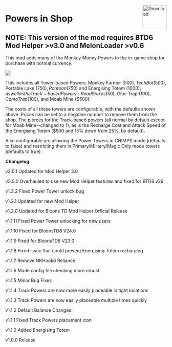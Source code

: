 <a href="https://github.com/doombubbles/powers-in-shop/releases/latest/download/PowersInShop.dll"><img align="right" alt="Download" height="75" src="https://github.com/doombubbles/BTD6-Mods/blob/main/download.png?raw=true"></a>

# Powers in Shop

## NOTE: This version of the mod requires BTD6 Mod Helper >v3.0 and MelonLoader >v0.6

This mod adds many of the Monkey Money Powers to the in-game shop for purchase with normal currency.

<img src="https://media.discordapp.net/attachments/800115046134186026/920510434749054977/unknown.png">

This includes all Tower-based Powers: Monkey Farmer ($500), Tech Bot ($500), Portable Lake ($750), Pontoon ($750) and
Energising Totem ($1000); as well as the Track-based Powers: Road Spikes ($50), Glue Trap ($100), Camo Trap ($100), and
Moab Mine ($500).

The costs of all these towers are configurable, with the defaults shown above. Prices can be set to a negative number to
remove them from the shop. The pierces for the Track-based powers (all normal by default except for Moab Mine--changed
to 1), as is the Recharge Cost and Attack Speed of the Energising Totem ($500 and 15% down from 25%, by default).

Also configurable are allowing the Power Towers in CHIMPS mode (defaults to false) and restricting them in Primary/Military/Magic Only mode
towers (defaults to true).

**Changelog**

v2.0.1 Updated for Mod Helper 3.0

v2.0.0 Overhauled to use new Mod Helper features and fixed for BTD6 v29

v1.2.2 Fixed Power Tower unlock bug

v1.2.1 Updated for new Mod Helper

v1.2.0 Updated for Bloons TD Mod Helper Official Release

v1.1.11 Fixed Power Tower unlocking for new users

v1.1.10 Fixed for BloonsTD6 V24.0

v1.1.9 Fixed for BloonsTD6 V23.0

v1.1.8 Fixed issue that could prevent Energising Totem recharging

v1.1.7 Remove NKHook6 Reliance

v1.1.6 Made config file checking more robust

v1.1.5 Minor Bug Fixes

v1.1.4 Track Powers are now more easily placeable in tight locations

v1.1.3 Track Powers are now easily placeable multiple times quickly

v1.1.2 Default Balance Changes

v1.1.1 Fixed Track Powers placement icon

v1.1.0 Added Energising Totem

v1.0.0 Release
